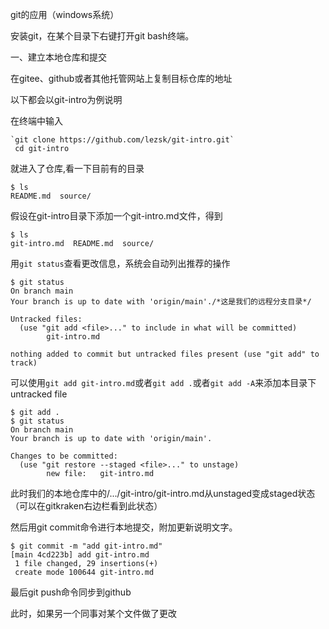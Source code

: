 git的应用（windows系统）

安装git，在某个目录下右键打开git bash终端。

一、建立本地仓库和提交

在gitee、github或者其他托管网站上复制目标仓库的地址

以下都会以git-intro为例说明

在终端中输入 

```
`git clone https://github.com/lezsk/git-intro.git`
 cd git-intro
```

就进入了仓库,看一下目前有的目录

```
$ ls
README.md  source/
```

假设在git-intro目录下添加一个git-intro.md文件，得到

```
$ ls
git-intro.md  README.md  source/
```

用`git status`查看更改信息，系统会自动列出推荐的操作

```
$ git status
On branch main
Your branch is up to date with 'origin/main'./*这是我们的远程分支目录*/

Untracked files:
  (use "git add <file>..." to include in what will be committed)
        git-intro.md

nothing added to commit but untracked files present (use "git add" to track)

```

可以使用`git add git-intro.md`或者`git add .`或者`git add -A`来添加本目录下untracked file

```
$ git add .
$ git status
On branch main
Your branch is up to date with 'origin/main'.

Changes to be committed:
  (use "git restore --staged <file>..." to unstage)
        new file:   git-intro.md
```

此时我们的本地仓库中的/.../git-intro/git-intro.md从unstaged变成staged状态（可以在gitkraken右边栏看到此状态）

然后用git commit命令进行本地提交，附加更新说明文字。

```
$ git commit -m "add git-intro.md"
[main 4cd223b] add git-intro.md
 1 file changed, 29 insertions(+)
 create mode 100644 git-intro.md

```

最后git push命令同步到github

此时，如果另一个同事对某个文件做了更改